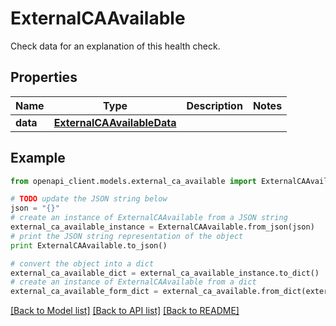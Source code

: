 # ExternalCAAvailable

Check data for an explanation of this health check. 

## Properties

Name | Type | Description | Notes
------------ | ------------- | ------------- | -------------
**data** | [**ExternalCAAvailableData**](ExternalCAAvailableData.md) |  | 

## Example

```python
from openapi_client.models.external_ca_available import ExternalCAAvailable

# TODO update the JSON string below
json = "{}"
# create an instance of ExternalCAAvailable from a JSON string
external_ca_available_instance = ExternalCAAvailable.from_json(json)
# print the JSON string representation of the object
print ExternalCAAvailable.to_json()

# convert the object into a dict
external_ca_available_dict = external_ca_available_instance.to_dict()
# create an instance of ExternalCAAvailable from a dict
external_ca_available_form_dict = external_ca_available.from_dict(external_ca_available_dict)
```
[[Back to Model list]](../README.md#documentation-for-models) [[Back to API list]](../README.md#documentation-for-api-endpoints) [[Back to README]](../README.md)


